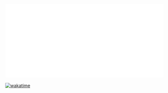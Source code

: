 ![Metrics](https://github.com/zImPatrick/zImPatrick/blob/master/github-metrics.svg)  

[![wakatime](https://wakatime.com/badge/user/5719359c-f4ca-4f00-a241-98cfeb707634.svg)](https://wakatime.com/@5719359c-f4ca-4f00-a241-98cfeb707634)
